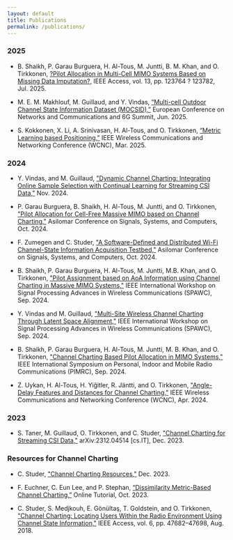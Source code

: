 ```yaml
---
layout: default
title: Publications
permalink: /publications/
---
```


### 2025
- B. Shaikh, P. Garau Burguera, H. Al-Tous, M. Juntti, B. M. Khan, and O. Tirkkonen, [?Pilot Allocation in Multi-Cell MIMO Systems Based on Missing Data Imputation?,](https://research.aalto.fi/en/publications/pilot-allocation-in-multi-cell-mimo-systems-based-on-missing-data) IEEE Access, vol. 13, pp. 123764 ? 123782, Jul. 2025.

- M. E. M. Makhlouf, M. Guillaud, and Y. Vindas, [“Multi-cell Outdoor Channel State Information Dataset (MOCSID),”](https://zenodo.org/records/15294869) European Conference on Networks and Communications and 6G Summit, Jun. 2025.

- S. Kokkonen, X. Li, A. Srinivasan, H. Al-Tous, and O. Tirkkonen, [“Metric Learning based Positioning,”](https://users.aalto.fi/~oltirkko/pubs/Kokkonen2025.pdf) IEEE Wireless Communications and Networking Conference (WCNC), Mar. 2025.

### 2024
- Y. Vindas, and M. Guillaud, ["Dynamic Channel Charting: Integrating Online Sample Selection with Continual Learning for Streaming CSI Data,"](https://hal.science/hal-04765610) Nov. 2024.

- P. Garau Burguera, B. Shaikh, H. Al-Tous, M. Juntti, and O. Tirkkonen, ["Pilot Allocation for Cell-Free Massive MIMO based on Channel Charting,"](https://acris.aalto.fi/ws/portalfiles/portal/166424211/Asilomar24_CC_PilotAlloc_Cell_free.pdf) Asilomar Conference on Signals, Systems, and Computers, Oct. 2024.

- F. Zumegen and C. Studer, ["A Software-Defined and Distributed Wi-Fi Channel-State Information Acquisition Testbed,"](https://arxiv.org/pdf/2412.07588) Asilomar Conference on Signals, Systems, and Computers, Oct. 2024.

- B. Shaikh, P. Garau Burguera, H. Al-Tous, M. Juntti, M.B. Khan, and O. Tirkkonen, ["Pilot Assignment based on AoA Information using Channel Charting in Massive MIMO Systems,"](https://research.aalto.fi/en/publications/pilot-assignment-based-on-aoa-information-using-channel-charting-) IEEE International Workshop on Signal Processing Advances in Wireless Communications (SPAWC), Sep. 2024.

- Y. Vindas and M. Guillaud, ["Multi-Site Wireless Channel Charting Through Latent Space Alignment,"](https://hal.science/hal-04685466) IEEE International Workshop on Signal Processing Advances in Wireless Communications (SPAWC), Sep. 2024.

- B. Shaikh, P. Garau Burguera, H. Al-Tous, M. Juntti, M. B. Khan, and O. Tirkkonen, ["Channel Charting Based Pilot Allocation in MIMO Systems,"](https://research.aalto.fi/en/publications/channel-charting-based-pilot-allocation-in-mimo-systems) IEEE International Symposium on Personal, Indoor and Mobile Radio Communications (PIMRC), Sep. 2024.

- Z. Uykan, H. Al-Tous, H. Yiğitler, R. Jäntti, and O. Tirkkonen, ["Angle-Delay Features and Distances for Channel Charting,"](https://ieeexplore.ieee.org/document/10571176) IEEE Wireless Communications and Networking Conference (WCNC), Apr. 2024.

### 2023
- S. Taner, M. Guillaud, O. Tirkkonen, and C. Studer, ["Channel Charting for Streaming CSI Data,"](https://arxiv.org/abs/2312.04514) arXiv:2312.04514 [cs.IT], Dec. 2023.

### Resources for Channel Charting
- C. Studer, ["Channel Charting Resources,"](https://channelcharting.github.io) Dec. 2023.

- F. Euchner, C. Eun Lee, and P. Stephan, [“Dissimilarity Metric-Based Channel Charting,”](https://dichasus.inue.uni-stuttgart.de/tutorials/tutorial/dissimilarity-metric-channelcharting/) Online Tutorial, Oct. 2023.

- C. Studer, S. Medjkouh, E. Gönültaş, T. Goldstein, and O. Tirkkonen, ["Channel Charting: Locating Users Within the Radio Environment Using Channel State Information,"](https://ieeexplore.ieee.org/abstract/document/8444621) IEEE Access, vol. 6, pp. 47682–47698, Aug. 2018.